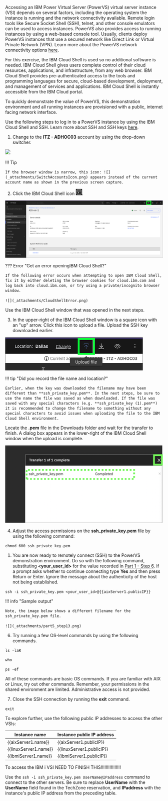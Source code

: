 Accessing an IBM Power Virtual Server (PowerVS) virtual server instance (VSI) depends on several factors, including the operating system the instance is running and the network connectivity available. Remote login tools like Secure Socket Shell (SSH), telnet, and other console emulators can be used to access instances. PowerVS also provides access to running instances by using a web-based console tool. Usually, clients deploy PowerVS instances that use a secured network like Direct Link or Virtual Private Network (VPN). Learn more about the PowerVS network connectivity options <a href="https://cloud.ibm.com/docs/power-iaas?topic=power-iaas-about-virtual-server#public-private-networks" target="_blank">here</a>.

For this exercise, the IBM Cloud Shell is used so no additional software is needed. IBM Cloud Shell gives users complete control of their cloud resources, applications, and infrastructure, from any web browser. IBM Cloud Shell provides pre-authenticated access to the tools and programming languages for secure, cloud-based development, deployment, and management of services and applications. IBM Cloud Shell is instantly accessible from the IBM Cloud portal.

To quickly demonstrate the value of PowerVS, this demonstration environment and all running instances are provisioned with a public, internet facing network interface.

Use the following steps to log in to a PowerVS instance by using the IBM Cloud Shell and SSH. Learn more about SSH and SSH keys <a href="https://en.wikipedia.org/wiki/Secure_Shell" target="_blank">here</a>.

1. Change to the **ITZ - ADHOC03** account by using the drop-down switcher.

![](_attachments/SwitchAccounts-final.gif)

!!! Tip

    If the browser window is narrow, this icon: ![](_attachments/SwitchAccountsIcon.png) appears instead of the current account name as shown in the previous screen capture.

2. Click the IBM Cloud Shell icon ![](_attachments/CloudShellIcon.png).

![](_attachments/StartCloudShell-new.png)

??? Error "Get an error openingIBM Cloud Shell?"

    If the following error occurs when attempting to open IBM Cloud Shell, fix it by either deleting the browser cookies for cloud.ibm.com and log back into cloud.ibm.com, or try using a private/incognito browser window.

    ![](_attachments/CloudShellError.png)

Use the IBM Cloud Shell window that was opened in the next steps.

3. In the upper-right of the IBM Cloud Shell window is a square icon with an "up" arrow. Click this icon to upload a file. Upload the SSH key downloaded earlier.

![](_attachments/part5_step10a.png)

!!! tip "Did you record the file name and location?"
    
    Earlier, when the key was downloaded the filename may have been different than **ssh_private_key.pem**. In the next steps, be sure to use the name the file was saved as when downloaded. If the file was saved with any special characters (e.g. **ssh_private_key (1).pem**) it is recommended to change the filename to something without any special characters to avoid issues when uploading the file to the IBM Cloud Shell environment.

Locate the **.pem** file in the Downloads folder and wait for the transfer to finish. A dialog box appears in the lower-right of the IBM Cloud Shell window when the upload is complete.

![](_attachments/part5_step10b.png)

4. Adjust the access permissions on the **ssh_private_key.pem** file by using the following command:

```
chmod 600 ssh_private_key.pem
```

1. You are now ready to remotely connect (SSH) to the PowerVS demonstration environment. Do so with the following command, substituting **<your_user_id>** for the value recorded in <a href="https://ibm.github.io/SalesEnablement-PowerVS-L3/Part%201/01%20Introduction/" target="_blank">Part 1 - Step 6</a>. If a prompt asks whether to continue connecting type **Yes** and then press Return or Enter. Ignore the message about the authenticity of the host not being established.

```
ssh -i ssh_private_key.pem <your_user_id>@{{aixServer1.publicIP}}
```

!!! info "Sample output"

    Note, the image below shows a different filename for the ssh_private_key.pem file.

    ![](_attachments/part5_step13.png)

6. Try running a few OS-level commands by using the following commands.

```
ls -laR
```

```
who
```

```
ps -ef
```

All of these commands are basic OS commands. If you are familiar with AIX or Linux, try out other commands. Remember, your permissions in the shared environment are limited. Administrative access is not provided.

7. Close the SSH connection by running the **exit** command.

```
exit
```

To explore further, use the following public IP addresses to access the other VSIs:

| Instance name | Instance public IP address |
| ------------- | -------------------------- |
| {{aixServer1.name}} | {{aixServer1.publicIP}} |
| {{linuxServer1.name}} | {{linuxServer1.publicIP}} |
| {{ibmiServer1.name}} | {{ibmiServer1.publicIP}} |

To access the IBM i VSI NEED TO FINISH THIS!!!!!!!!!!!!!!!!

Use the ```ssh -i ssh_private_key.pem UserName@IPaddress``` command to connect to the other servers. Be sure to replace **UserName** with the **UserName** field found in the TechZone reservation, and **IPaddress** with the instance's public IP address from the preceding table.